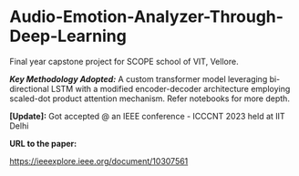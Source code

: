 # Audio-Emotion-Analyzer-Through-Deep-Learning
Final year capstone project for SCOPE school of VIT, Vellore.

***Key Methodology Adopted:*** A custom transformer model leveraging bi-directional LSTM with a modified encoder-decoder architecture employing scaled-dot product attention mechanism. Refer notebooks for more depth.

**[Update]:** Got accepted @ an IEEE conference - ICCCNT 2023 held at IIT Delhi

**URL to the paper:**

https://ieeexplore.ieee.org/document/10307561

